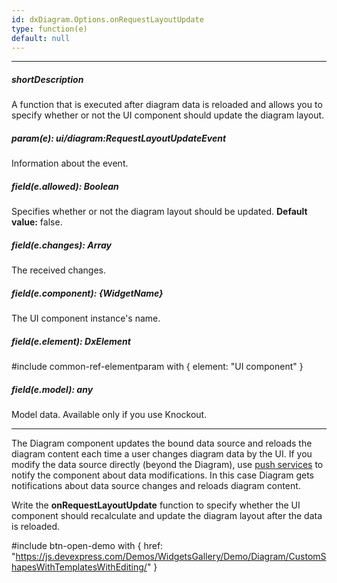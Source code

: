```yaml
---
id: dxDiagram.Options.onRequestLayoutUpdate
type: function(e)
default: null
---
```

---
##### shortDescription
A function that is executed after diagram data is reloaded and allows you to specify whether or not the UI component should update the diagram layout.

##### param(e): ui/diagram:RequestLayoutUpdateEvent
Information about the event.

##### field(e.allowed): Boolean
Specifies whether or not the diagram layout should be updated.
**Default value:** false.

##### field(e.changes): Array<any>
The received changes.

##### field(e.component): {WidgetName}
The UI component instance's name.

##### field(e.element): DxElement
#include common-ref-elementparam with { element: "UI component" }

##### field(e.model): any
Model data. Available only if you use Knockout.

---
The Diagram component updates the bound data source and reloads the diagram content each time a user changes diagram data by the UI. If you modify the data source directly (beyond the Diagram), use [push services](/concepts/70%20Data%20Binding/5%20Data%20Layer/3%20Data%20Modification/30%20Integration%20with%20Push%20Services.md '/Documentation/Guide/Data_Binding/Data_Layer/#Data_Modification/Integration_with_Push_Services') to notify the component about data modifications. In this case Diagram gets notifications about data source changes and reloads diagram content.

Write the **onRequestLayoutUpdate** function to specify whether the UI component should recalculate and update the diagram layout after the data is reloaded.

#include btn-open-demo with {
    href: "https://js.devexpress.com/Demos/WidgetsGallery/Demo/Diagram/CustomShapesWithTemplatesWithEditing/"
}